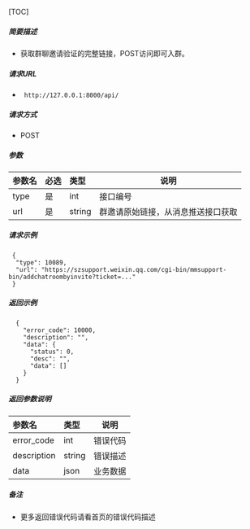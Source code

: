 [TOC]
    
##### 简要描述

- 获取群聊邀请验证的完整链接，POST访问即可入群。

##### 请求URL
- ` http://127.0.0.1:8000/api/`
  
##### 请求方式
- POST 

##### 参数

|参数名|必选|类型|说明|
|:----    |:---|:----- |-----   |
|type |是  |int | 接口编号    |
|url |是  |string | 群邀请原始链接，从消息推送接口获取    |

##### 请求示例

```
 {
  "type": 10089,
  "url": "https://szsupport.weixin.qq.com/cgi-bin/mmsupport-bin/addchatroombyinvite?ticket=..."
 } 
```

##### 返回示例 

``` 
  {
    "error_code": 10000,
    "description": "",
    "data": {
      "status": 0,
      "desc": "",
      "data": []
    }
  }
```

##### 返回参数说明 

|参数名|类型|说明|
|:-----  |:-----|-----                           |
|error_code |int   |错误代码  |
|description|string|错误描述|
|data|json|业务数据|

##### 备注 

- 更多返回错误代码请看首页的错误代码描述








